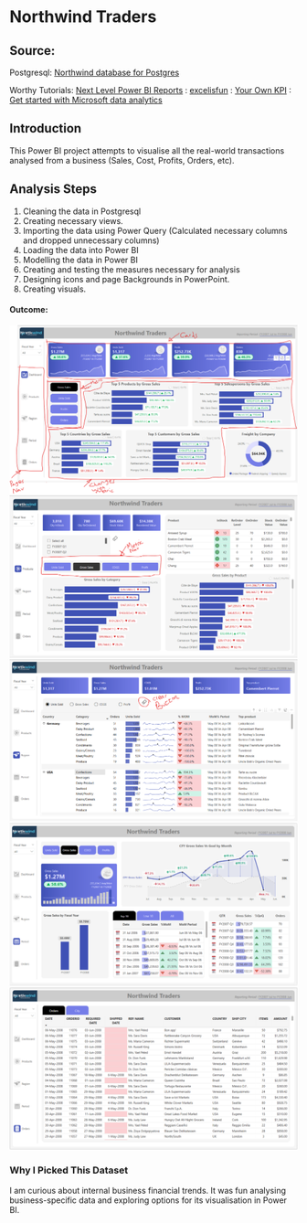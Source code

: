 # Northwind Traders
## Source:
Postgresql: [Northwind database for Postgres](https://github.com/pthom/northwind_psql.git)

Worthy Tutorials: [Next Level Power BI Reports](https://www.youtube.com/@nextlevelpowerbireports)
               : [excelisfun](https://www.youtube.com/@excelisfun)
               : [Your Own KPI](https://www.youtube.com/@yourownkpi)
               : [Get started with Microsoft data analytics](https://learn.microsoft.com/en-us/training/paths/data-analytics-microsoft/)
## Introduction
This Power BI project attempts to visualise all the real-world transactions analysed from a business (Sales, Cost, Profits, Orders, etc).
## Analysis Steps
1. Cleaning the data in Postgresql
2. Creating necessary views.
3. Importing the data using Power Query (Calculated necessary columns and dropped unnecessary columns)
4. Loading the data into Power BI
5. Modelling the data in Power BI
6. Creating and testing the measures necessary for analysis
7. Designing icons and page Backgrounds in PowerPoint.
8. Creating visuals.
#### Outcome:
![Dashboard.](Screenshots/Dashboard.png)
![Products.](Screenshots/Products.png)
![Regions.](Screenshots/Regions.png)
![Period.](Screenshots/Period.png)
![Orders.](Screenshots/Orders.png)
### Why I Picked This Dataset
I am curious about internal business financial trends. It was fun analysing business-specific data and exploring options for its visualisation in Power BI.
